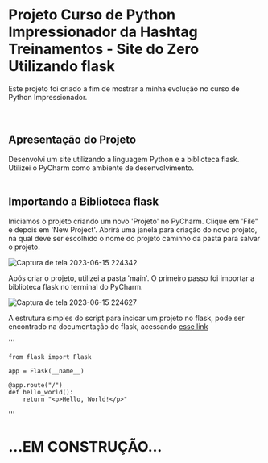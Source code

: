 # Projeto Curso de Python Impressionador da Hashtag Treinamentos - Site do Zero Utilizando flask
Este projeto foi criado a fim de mostrar a minha evolução no curso de Python Impressionador.
<br>
<br>
<br>

## Apresentação do Projeto<br>
Desenvolvi um site utilizando a linguagem Python e a biblioteca flask. Utilizei o PyCharm como ambiente de desenvolvimento.
<br>
<br>

## Importando a Biblioteca flask
Iniciamos o projeto criando um novo 'Projeto' no PyCharm. Clique em 'File" e depois em 'New Project'. Abrirá uma janela para criação do novo projeto, na qual deve ser escolhido o nome do projeto caminho da pasta para salvar o projeto.

![Captura de tela 2023-06-15 224342](https://github.com/Leticia-Souza94/Python_SiteDoZero/assets/112443902/2b253c7e-3b09-4630-a1a7-0c5aad541953)


Após criar o projeto, utilizei a pasta 'main'. O primeiro passo foi importar a biblioteca flask no terminal do PyCharm. 

![Captura de tela 2023-06-15 224627](https://github.com/Leticia-Souza94/Python_SiteDoZero/assets/112443902/9ee6fa86-f3d9-4567-9dbc-e07ed8e6ad11)

A estrutura simples do script para incicar um projeto no flask, pode ser encontrado na documentação do flask, acessando [esse link](https://flask.palletsprojects.com/en/2.3.x/quickstart/#a-minimal-application) 

'''

    from flask import Flask

    app = Flask(__name__)

    @app.route("/")
    def hello_world():
        return "<p>Hello, World!</p>"
'''


# ...EM CONSTRUÇÃO...
